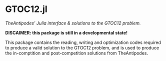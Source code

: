 # GTOC12.jl

_TheAntipodes' Julia interface & solutions to the GTOC12 problem._

**DISCAIMER: this package is still in a developmental state!**

This package contains the reading, writing and optimization codes required to produce a valid solution to the GTOC12 problem, and is used to produce the in-comptition and post-competition solutions from TheAntipodes.
